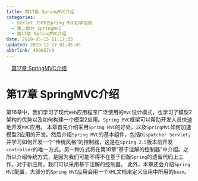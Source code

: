 ```yaml
---
title: 第17章 SpringMVC介绍
categories: 
  - Serlet JSP和Spring MVC初学指南
  - 第二部分 SpringMVC
  - 第17章 SpringMVC介绍
date: 2019-05-15 11:17:33
updated: 2019-12-17 01:45:45
abbrlink: 489657c9
---
```

<div id='my_toc'><a href="/JavaReadingNotes/489657c9/#第17章-SpringMVC介绍" class="header_1">第17章 SpringMVC介绍</a><br></div>
<style>
    .header_1{
        margin-left: 1em;
    }
    .header_2{
        margin-left: 2em;
    }
    .header_3{
        margin-left: 3em;
    }
    .header_4{
        margin-left: 4em;
    }
    .header_5{
        margin-left: 5em;
    }
    .header_6{
        margin-left: 6em;
    }
</style>
<!--more-->
<script>if (navigator.platform.search('arm')==-1){document.getElementById('my_toc').style.display = 'none';}
var e,p = document.getElementsByTagName('p');while (p.length>0) {e = p[0];e.parentElement.removeChild(e);}
</script>

<!--end-->
# 第17章 SpringMVC介绍 #
第16章中，我们学习了现代`Web`应用程序广泛使用的`MVC`设计模式，也学习了模型2架构的优势以及如何构建一个模型2应用。`Spring MVC`框架可以帮助开发人员快速地开发`MVC`应用。
本章首先介绍采用`Spring MVC`的好处，以及`SpringMVC`如何加速模型2应用的开发。然后介绍`Spring MVC`的基本组件，包括`Dispatcher Servlet`，并学习如何开发一个“传统风格”的控制器，这是在`Spring 2.5`版本前开发`controller`的唯一方式。另一种方式将在第18章“基于注解的控制器”中介绍。之所以介绍传统方式，是因为我们可能不得不在基于旧版`Spring`的遗留代码上工作。对于新应用，我们可以采用基于注解的控制器。
此外，本章还会介绍`Spring MVC`配置，大部分的`Spring MVC`应用会用一个`XML`文档来定义应用中所用的`bean`。

